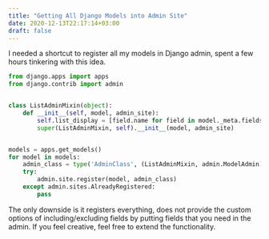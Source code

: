 ```yaml
---
title: "Getting All Django Models into Admin Site"
date: 2020-12-13T22:17:14+03:00
draft: false
---
```


I needed a shortcut to register all my models in Django admin, spent a few hours tinkering with this idea.

```python
from django.apps import apps
from django.contrib import admin


class ListAdminMixin(object):
    def __init__(self, model, admin_site):
        self.list_display = [field.name for field in model._meta.fields]
        super(ListAdminMixin, self).__init__(model, admin_site)


models = apps.get_models()
for model in models:
    admin_class = type('AdminClass', (ListAdminMixin, admin.ModelAdmin), {})
    try:
        admin.site.register(model, admin_class)
    except admin.sites.AlreadyRegistered:
        pass
```

The only downside is it registers everything, does not provide the custom options of including/excluding fields by putting fields that you need in the admin. If you feel creative, feel free to extend the functionality.